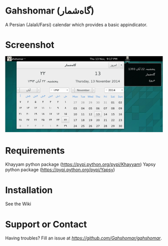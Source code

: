 Gahshomar (گاه‌شمار)
================
A Persian (Jalali/Farsi) calendar which provides a basic appindicator.


Screenshot
================
![screenshot](data/Screenshot.png)


Requirements
================
Khayyam python package (https://pypi.python.org/pypi/Khayyam)
Yapsy python package (https://pypi.python.org/pypi/Yapsy)


Installation
================
See the Wiki


Support or Contact
================
Having troubles? Fill an issue at *https://github.com/Gahshomar/gahshomar*.